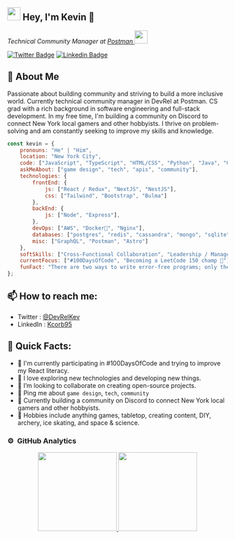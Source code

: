 <h2><img src="https://emojis.slackmojis.com/emojis/images/1531849430/4246/blob-sunglasses.gif?1531849430" width="30"/> Hey, I'm Kevin 👋 </h2>
<p><em>Technical Community Manager at <a href="https://github.com/postmanlabs">Postman </a><img src="https://static-00.iconduck.com/assets.00/postman-icon-497x512-beb7sy75.png" width="30"></em></p>

[![Twitter Badge](https://img.shields.io/badge/-@DevRelKev-1ca0f1?style=flat-square&labelColor=1ca0f1&logo=twitter&logoColor=white&link=https://twitter.com/DevRelKev)](https://twitter.com/devrelkev)
[![Linkedin Badge](https://img.shields.io/badge/-Kcorb95-blue?style=flat-square&logo=Linkedin&logoColor=white&link=https://www.linkedin.com/in/Kcorb95/)](https://www.linkedin.com/in/kcorb95/)

## 🧐 About Me
Passionate about building community and striving to build a more inclusive world. Currently technical community manager in DevRel at Postman. CS grad with a rich background in software engineering and full-stack development. In my free time, I'm building a community on Discord to connect New York local gamers and other hobbyists. I thrive on problem-solving and am constantly seeking to improve my skills and knowledge.
```javascript
const kevin = {
    pronouns: "He" | "Him",
    location: "New York City",
    code: ["JavaScript", "TypeScript", "HTML/CSS", "Python", "Java", "C++"],
    askMeAbout: ["game design", "tech", "apis", "community"],
    technologies: {
        frontEnd: {
            js: ["React / Redux", "NextJS", "NestJS"],
            css: ["Tailwind", "Bootstrap", "Bulma"]
        },
        backEnd: {
            js: ["Node", "Express"],
        },
        devOps: ["AWS", "Docker🐳", "Nginx"],
        databases: ["postgres", "redis", "cassandra", "mongo", "sqlite"],
        misc: ["GraphQL", "Postman", "Astro"]
    },
    softSkills: ["Cross-Functional Collaboration", "Leadership / Management Skills", "Autonomy and Proactivity", "Problem Solving", "Community Management"],
    currentFocus: ["#100DaysOfCode", "Becoming a LeetCode 150 champ 💪"],
    funFact: "There are two ways to write error-free programs; only the third one works"
};
```

## 📫 How to reach me:

- Twitter : [@DevRelKev](https://twitter.com/devrelkev)
- LinkedIn : [Kcorb95](https://www.linkedin.com/in/Kcorb95/)

## 🚀 Quick Facts:

- 🔭 I'm currently participating in #100DaysOfCode and trying to improve my React literacy.
- 🌱 I love exploring new technologies and developing new things.
- 👯 I’m looking to collaborate on creating open-source projects.
- 💬 Ping me about `game design`, `tech`, `community`
- 🚧 Currently building a community on Discord to connect New York local gamers and other hobbyists.
- 🎳 Hobbies include anything games, tabletop, creating content, DIY, archery, ice skating, and space & science.

### ⚙️ &nbsp;GitHub Analytics

<p align="center">
<a href="https://github.com/Kcorb95">
  <img height="180em" src="https://github-readme-stats-eight-theta.vercel.app/api?username=Kcorb95&show_icons=true&theme=algolia&include_all_commits=true&count_private=true"/>
  <img height="180em" src="https://github-readme-stats-eight-theta.vercel.app/api/top-langs/?username=Kcorb95&layout=compact&langs_count=8&theme=algolia"/>
</a>
</p>
